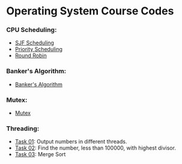 # Operating System Course Codes

### CPU Scheduling:
- [SJF Scheduling](https://github.com/ExGranite/OS-course-codes/CPU%20Scheduling/SJF.java)
- [Priority Scheduling](https://github.com/ExGranite/OS-course-codes/CPU%20Scheduling/Priority.java)
- [Round Robin](https://github.com/ExGranite/OS-course-codes/CPU%20Scheduling/RoundRobin.java)

### Banker's Algorithm:
- [Banker's Algorithm](https://github.com/ExGranite/OS-course-codes/Banker's%20Algorithm/BankersAlgorithm.java)

### Mutex:
- [Mutex](https://github.com/ExGranite/OS-course-codes/Mutex/LabTask.java)

### Threading:
- [Task 01](https://github.com/ExGranite/OS-course-codes/Threading/Task01.java): Output numbers in different threads.
- [Task 02](https://github.com/ExGranite/OS-course-codes/Threading/Task02.java): Find the number, less than 100000, with highest divisor.
- [Task 03](https://github.com/ExGranite/OS-course-codes/Threading/Task03.java): Merge Sort
